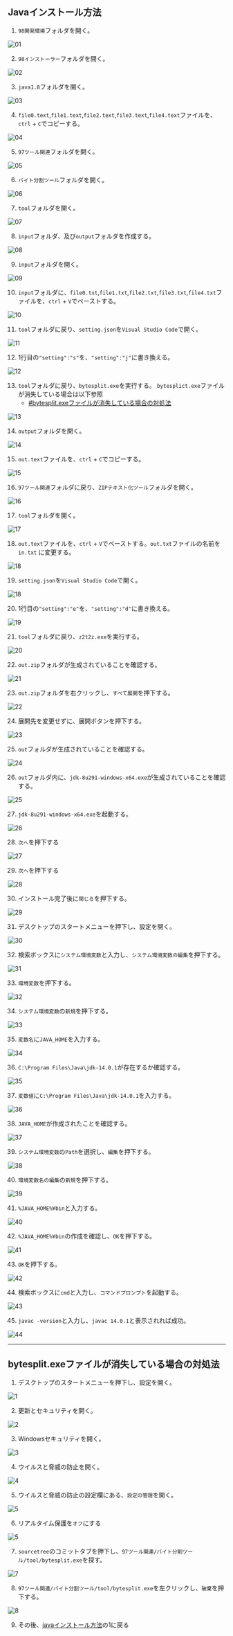 
## Javaインストール方法

1. `98開発環境`フォルダを開く。

![01](./img/java-install01.png)

2. `98インストーラー`フォルダを開く。

![02](./img/java-install02.png)

3. `java1.8`フォルダを開く。

![03](./img/java-install03.png)

4. `file0.text`,`file1.text`,`file2.text`,`file3.text`,`file4.text`ファイルを、`ctrl` + `C`でコピーする。

![04](./img/java-install04.png)

5. `97ツール関連`フォルダを開く。

![05](./img/java-install05.png)

6. `バイト分割ツール`フォルダを開く。

![06](./img/java-install06.png)

7. `tool`フォルダを開く。

![07](./img/java-install07.png)

8. `input`フォルダ、及び`output`フォルダを作成する。

![08](./img/java-install08.png)

9. `input`フォルダを開く。

![09](./img/java-install09.png)

10. `input`フォルダに、`file0.txt`,`file1.txt`,`file2.txt`,`file3.txt`,`file4.txt`ファイルを、`ctrl` + `V`でペーストする。

![10](./img/java-install10.png)

11. `tool`フォルダに戻り、`setting.json`を`Visual Studio Code`で開く。

![11](./img/java-install11.png)

12. 1行目の`"setting":"s"`を、`"setting":"j"`に書き換える。

![12](./img/java-install12.png)

13. `tool`フォルダに戻り、`bytesplit.exe`を実行する。
    `bytesplict.exe`ファイルが消失している場合は以下参照
    - [#bytesplit.exeファイルが消失している場合の対処法](#bytesplit.exeファイルが消失している場合の対処法)

![13](./img/java-install13.png)

14. `output`フォルダを開く。

![14](./img/java-install22.png)

15. `out.text`ファイルを、`ctrl` + `C`でコピーする。

![15](./img/java-install23.png)

16. `97ツール関連`フォルダに戻り、`ZIPテキスト化ツール`フォルダを開く。

![16](./img/java-install24.png)

17. `tool`フォルダを開く。

![17](./img/java-install25.png)

18. `out.text`ファイルを、`ctrl` + `V`でペーストする。`out.txt`ファイルの名前を `in.txt` に変更する。

![18](./img/java-install26.png)

19. `setting.json`を`Visual Studio Code`で開く。

![18](./img/java-install27.png)

20. 1行目の`"setting":"e"`を、`"setting":"d"`に書き換える。

![19](./img/java-install28.png)

21. `tool`フォルダに戻り、`z2t2z.exe`を実行する。

![20](./img/java-install29.png)

22. `out.zip`フォルダが生成されていることを確認する。

![21](./img/java-install30.png)

23. `out.zip`フォルダを右クリックし、`すべて展開`を押下する。

![22](./img/java-install31.png)

24. 展開先を変更せずに、展開ボタンを押下する。

![23](./img/java-install32.png)

25. `out`フォルダが生成されていることを確認する。

![24](./img/java-install33.png)

26. `out`フォルダ内に、`jdk-8u291-windows-x64.exe`が生成されていることを確認する。

![25](./img/java-install34.png)

27. `jdk-8u291-windows-x64.exe`を起動する。

![26](./img/java-install35.png)

28. `次へ`を押下する

![27](./img/java-install36.png)

29. `次へ`を押下する

![28](./img/java-install37.png)

30. インストール完了後に`閉じる`を押下する。

![29](./img/java-install38.png)

31. デスクトップのスタートメニューを押下し、設定を開く。

![30](./img/java-install39.png)

32. 検索ボックスに`システム環境変数`と入力し、`システム環境変数の編集`を押下する。

![31](./img/java-install40.png)

33. `環境変数`を押下する。

![32](./img/java-install41.png)

34. `システム環境変数`の`新規`を押下する。

![33](./img/java-install42.png)

35. `変数名`に`JAVA_HOME`を入力する。

![34](./img/java-install43.png)

36. `C:\Program Files\Java\jdk-14.0.1`が存在するか確認する。

![35](./img/java-install44.png)

37. `変数値`に`C:\Program Files\Java\jdk-14.0.1`を入力する。

![36](./img/java-install45.png)

38. `JAVA_HOME`が作成されたことを確認する。

![37](./img/java-install46.png)

39. `システム環境変数`の`Path`を選択し、`編集`を押下する。

![38](./img/java-install47.png)

40. `環境変数名の編集`の`新規`を押下する。

![39](./img/java-install48.png)

41. `%JAVA_HOME%¥bin`と入力する。

![40](./img/java-install49.png)

42. `%JAVA_HOME%¥bin`の作成を確認し、`OK`を押下する。

![41](./img/java-install50.png)

43. `OK`を押下する。

![42](./img/java-install51.png)

44. 検索ボックスに`cmd`と入力し、`コマンドプロンプト`を起動する。

![43](./img/java-install52.png)

45. `javac -version`と入力し、`javac 14.0.1`と表示されれば成功。

![44](./img/java-install53.png)

---

## bytesplit.exeファイルが消失している場合の対処法

1. デスクトップのスタートメニューを押下し、設定を開く。

![1](./img/java-install14.png)

2. 更新とセキュリティを開く。

![2](./img/java-install15.png)

3. Windowsセキュリティを開く。

![3](./img/java-install16.png)

4. ウイルスと脅威の防止を開く。

![4](./img/java-install17.png)

5. ウイルスと脅威の防止の設定欄にある、`設定の管理`を開く。

![5](./img/java-install18.png)

6. リアルタイム保護を`オフ`にする

![5](./img/java-install19.png)

7. `sourcetree`のコミットタブを押下し、`97ツール関連/バイト分割ツール/tool/bytesplit.exe`を探す。

![7](./img/java-install20.png)

8. `97ツール関連/バイト分割ツール/tool/bytesplit.exe`を左クリックし、`破棄`を押下する。

![8](./img/java-install21.png)

9. その後、[javaインストール方法](#javaインストール方法)の1に戻る